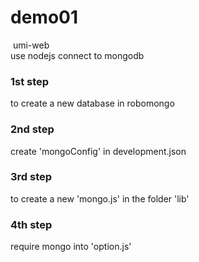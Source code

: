 # demo01
  umi-web<br>
  use nodejs connect to mongodb<br>
  
### 1st step<br>
   to create a new database in robomongo<br>
### 2nd step<br>
   create 'mongoConfig' in development.json <br>
### 3rd step<br>
   to create a new 'mongo.js' in the folder 'lib'<br>
### 4th step<br>
   require mongo into 'option.js'<br>
